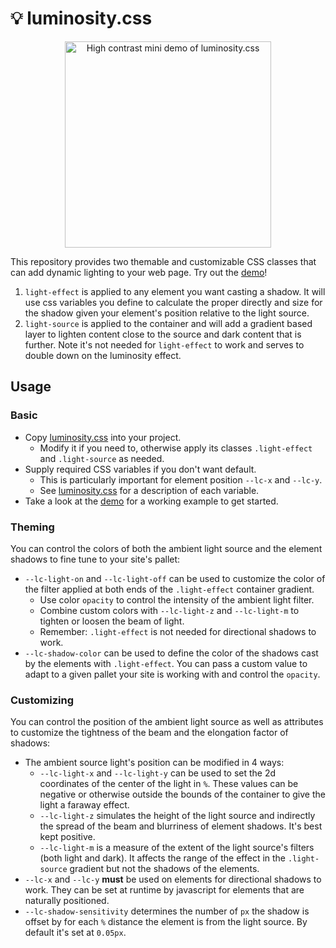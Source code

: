 # 💡 luminosity.css

<p align="center">
  <img src="https://github.com/MaximeIJ/luminosity-css/assets/5600516/a9aa4364-f4b5-4d75-a44e-3d8b58d83d97" height=330 align="center" alt="High contrast mini demo of luminosity.css" />
</p>

This repository provides two themable and customizable CSS classes that can add dynamic lighting to your web page. Try out the [demo](https://maximeij.dev/luminosity-css)!

1. `light-effect` is applied to any element you want casting a shadow. It will use css variables you define to calculate the proper directly and size for the shadow given your element's position relative to the light source.
2. `light-source` is applied to the container and will add a gradient based layer to lighten content close to the source and dark content that is further. Note it's not needed for `light-effect` to work and serves to double down on the luminosity effect.

## Usage

### Basic

- Copy [luminosity.css](luminosity.css) into your project.
  - Modify it if you need to, otherwise apply its classes `.light-effect` and `.light-source` as needed.
- Supply required CSS variables if you don't want default.
  - This is particularly important for element position `--lc-x` and `--lc-y`.
  - See [luminosity.css](luminosity.css) for a description of each variable.
- Take a look at the [demo](index.html) for a working example to get started.

### Theming

You can control the colors of both the ambient light source and the element shadows to fine tune to your site's pallet:

- `--lc-light-on` and `--lc-light-off` can be used to customize the color of the filter applied at both ends of the `.light-effect` container gradient.
  - Use color `opacity` to control the intensity of the ambient light filter.
  - Combine custom colors with `--lc-light-z` and `--lc-light-m` to tighten or loosen the beam of light.
  - Remember: `.light-effect` is not needed for directional shadows to work.
- `--lc-shadow-color` can be used to define the color of the shadows cast by the elements with `.light-effect`. You can pass a custom value to adapt to a given pallet your site is working with and control the `opacity`.

### Customizing

You can control the position of the ambient light source as well as attributes to customize the tightness of the beam and the elongation factor of shadows:

- The ambient source light's position can be modified in 4 ways:
  - `--lc-light-x` and `--lc-light-y` can be used to set the 2d coordinates of the center of the light in `%`. These values can be negative or otherwise outside the bounds of the container to give the light a faraway effect.
  - `--lc-light-z` simulates the height of the light source and indirectly the spread of the beam and blurriness of element shadows. It's best kept positive.
  - `--lc-light-m` is a measure of the extent of the light source's filters (both light and dark). It affects the range of the effect in the `.light-source` gradient but not the shadows of the elements.
- `--lc-x` and `--lc-y` **must** be used on elements for directional shadows to work. They can be set at runtime by javascript for elements that are naturally positioned.
- `--lc-shadow-sensitivity` determines the number of `px` the shadow is offset by for each `%` distance the element is from the light source. By default it's set at `0.05px`.
